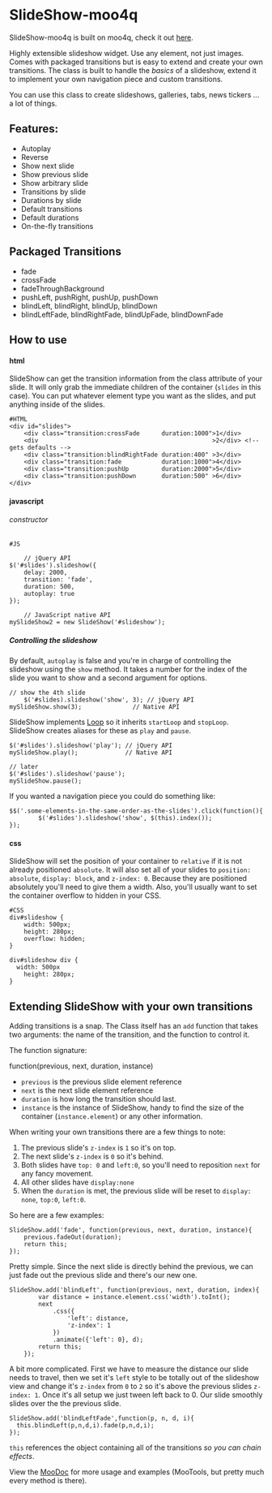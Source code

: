 SlideShow-moo4q
=============

SlideShow-moo4q is built on moo4q, check it out [here](http://moo4q.com).

Highly extensible slideshow widget. Use any element, not just images. Comes with packaged transitions but is easy to extend and create your own transitions.  The class is built to handle the _basics_ of a slideshow, extend it to implement your own navigation piece and custom transitions.

You can use this class to create slideshows, galleries, tabs, news tickers ... a lot of things.

Features:
---------

* Autoplay
* Reverse
* Show next slide
* Show previous slide
* Show arbitrary slide
* Transitions by slide
* Durations by slide
* Default transitions
* Default durations
* On-the-fly transitions

Packaged Transitions
--------------------

* fade
* crossFade
* fadeThroughBackground
* pushLeft, pushRight, pushUp, pushDown
* blindLeft, blindRight, blindUp, blindDown
* blindLeftFade, blindRightFade, blindUpFade, blindDownFade


How to use
----------

#### html

SlideShow can get the transition information from the class attribute of your slide.  It will only grab the immediate children of the container (`slides` in this case).  You can put whatever element type you want as the slides, and put anything inside of the slides.

    #HTML
    <div id="slides">
    	<div class="transition:crossFade      duration:1000">1</div>
    	<div                                                >2</div> <!-- gets defaults -->
    	<div class="transition:blindRightFade duration:400" >3</div>
    	<div class="transition:fade           duration:1000">4</div>
    	<div class="transition:pushUp         duration:2000">5</div>
    	<div class="transition:pushDown       duration:500" >6</div>
    </div>

#### javascript

###### constructor

    #JS
    
		// jQuery API
    $('#slides').slideshow({
    	delay: 2000,
    	transition: 'fade',
    	duration: 500,
    	autoplay: true
    });

		// JavaScript native API
    mySlideShow2 = new SlideShow('#slideshow');

    
##### Controlling the slideshow

By default, `autoplay` is false and you're in charge of controlling the slideshow using the `show` method.  It takes a number for the index of the slide you want to show and a second argument for options.

    // show the 4th slide
		$('#slides).slideshow('show', 3); // jQuery API
    mySlideShow.show(3);              // Native API    

SlideShow implements [Loop](http://mootools.net/forge/p/loop) so it inherits `startLoop` and `stopLoop`.  SlideShow creates aliases for these as `play` and `pause`.

	$('#slides').slideshow('play'); // jQuery API
	mySlideShow.play();             // Native API
    
	// later
	$('#slides').slideshow('pause');
	mySlideShow.pause();

If you wanted a navigation piece you could do something like:

    $$('.some-elements-in-the-same-order-as-the-slides').click(function(){
			$('#slides').slideshow('show', $(this).index());
    });
    
#### css

SlideShow will set the position of your container to `relative` if it is not already positioned `absolute`.  It will also set all of your slides to `position: absolute`, `display: block`, and `z-index: 0`.  Because they are positioned absolutely you'll need to give them a width.  Also, you'll usually want to set the container overflow to hidden in your CSS.

    #CSS
    div#slideshow {
    	width: 500px;
    	height: 280px;
    	overflow: hidden;
    }

    div#slideshow div {
      width: 500px
    	height: 280px;
    }    

Extending SlideShow with your own transitions
---------------------------------------------

Adding transitions is a snap.  The Class itself has an `add` function that takes two arguments: the name of the transition, and the function to control it.

The function signature:

  function(previous, next, duration, instance)

* `previous` is the previous slide element reference
* `next` is the next slide element reference
* `duration` is how long the transition should last.
* `instance` is the instance of SlideShow, handy to find the size of the container (`instance.element`) or any other information.

When writing your own transitions there are a few things to note:

1. The previous slide's `z-index` is `1` so it's on top.
2. The next slide's `z-index` is `0` so it's behind.
3. Both slides have `top: 0` and `left:0`, so you'll need to reposition `next` for any fancy movement.
4. All other slides have `display:none`
5. When the `duration` is met, the previous slide will be reset to `display: none`, `top:0`, `left:0`.
 
So here are a few examples:

	SlideShow.add('fade', function(previous, next, duration, instance){
		previous.fadeOut(duration);
		return this;
	});

Pretty simple.  Since the next slide is directly behind the previous, we can just fade out the previous slide and there's our new one.

    SlideShow.add('blindLeft', function(previous, next, duration, index){
			var distance = instance.element.css('width').toInt();
			next
				.css({
					'left': distance,
					'z-index': 1
				})
				.animate({'left': 0}, d);
			return this;
		});

A bit more complicated.  First we have to measure the distance our slide needs to travel, then we set it's `left` style to be totally out of the slideshow view and change it's `z-index` from `0` to `2` so it's above the previous slides `z-index: 1`.  Once it's all setup we just tween left back to 0.  Our slide smoothly slides over the the previous slide.
    
    SlideShow.add('blindLeftFade',function(p, n, d, i){
      this.blindLeft(p,n,d,i).fade(p,n,d,i);
    });
    
`this` references the object containing all of the transitions _so you can chain effects_.


View the [MooDoc](http://moodocs.net/rpflo/mootools-rpflo/SlideShow) for more usage and examples (MooTools, but pretty much every method is there).
